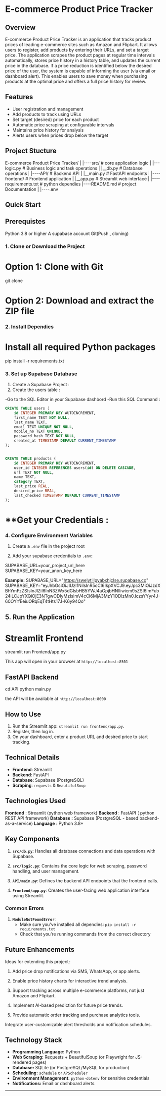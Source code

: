 # E-commerce Product Price Tracker

## Overview
E-commerce Product Price Tracker is an application that tracks product prices of leading e-commerce sites such as Amazon and Flipkart. It allows users to register, add products by entering their URLs, and set a target price. The application scrapes the product pages at regular time intervals automatically, stores price history in a history table, and updates the current price in the database. If a price reduction is identified below the desired price of the user, the system is capable of informing the user (via email or dashboard alert). This enables users to save money when purchasing products at the optimal price and offers a full price history for review.


## Features
- User registration and management
- Add products to track using URLs
- Set target (desired) price for each product
- Automatic price scraping at configurable intervals
- Maintains price history for analysis
- Alerts users when prices drop below the target


## Project Stucture

E-commerce Product Price Tracker/
|
|----src/                # core application logic
|      |---logic.py    # Business logic and task operations
|      |__db.py       # Database operations
|
|----API/                # Backend API
|      |__main.py    # FastAPI endpoints
|
|----frontend/        # Frontend application
|     |__app.py      # Streamlit web interface
|
|----requirements.txt    # python dependies
|----README.md        # project Documentation
|
|----.env

## Quick Start

## Prerequistes

Python 3.8 or higher
A supabase account
Git(Push , cloning)

### 1. Clone or Download the Project

# Option 1: Clone with Git
git clone <repository-url>

# Option 2: Download and extract the ZIP file

### 2. Install Dependies

# Install all required Python packages
pip install -r requirements.txt

### 3. Set up Supabase Database

1. Create a Supabase Project :
2. Create the users table :

-Go to the SQL Editor in your Supabase dashbord
-Run this SQL Command :

``` sql
CREATE TABLE users (
    id INTEGER PRIMARY KEY AUTOINCREMENT,
    first_name TEXT NOT NULL,
    last_name TEXT,
    email TEXT UNIQUE NOT NULL,
    mobile_no TEXT UNIQUE,
    password_hash TEXT NOT NULL,
    created_at TIMESTAMP DEFAULT CURRENT_TIMESTAMP
);


CREATE TABLE products (
    id INTEGER PRIMARY KEY AUTOINCREMENT,
    user_id INTEGER REFERENCES users(id) ON DELETE CASCADE,
    url TEXT NOT NULL,
    name TEXT,
    category TEXT,
    last_price REAL,
    desired_price REAL,
    last_checked TIMESTAMP DEFAULT CURRENT_TIMESTAMP
);

```
#  **Get your Credentials :
### 4. Configure Environment Variables  

1. Create a `.env` file in the project root

2. Add your supabase credentials to `.env`:

SUPABASE_URL=your_project_url_here
SUPABASE_KEY=your_anon_key_here

**Example:**
SUPABASE_URL="https://swelytillpyabxhjclse.supabase.co"
SUPABASE_KEY="eyJhbGciOiJIUzI1NiIsInR5cCI6IkpXVCJ9.eyJpc3MiOiJzdXBhYmFzZSIsInJlZiI6InN3ZWx5dGlsbHB5YWJ4aGpjbHNlIiwicm9sZSI6ImFub24iLCJpYXQiOjE3NTgwODIyMzIsImV4cCI6MjA3MzY1ODIzMn0.IczsYYyr4J-60OYrfEeiuORqEqT4tHts17J-K6y94Qo"

## 5. Run the Application

# Streamlit Frontend

streamlit run Frontend/app.py

This app will open in your browser at `http://localhost:8501`

## FastAPI Backend

cd API
python main.py

the API will be available at `http://localhost:8000`

## How to Use
1.  Run the Streamlit app: `streamlit run frontend/app.py`.
2.  Register, then log in.
3.  On your dashboard, enter a product URL and desired price to start tracking.

## Technical Details
- **Frontend**: Streamlit
- **Backend**: FastAPI
- **Database**: Supabase (PostgreSQL)
- **Scraping**: `requests` & `BeautifulSoup`

## Technologies Used

**Frontend** : Streamlit (python web framework)
**Backend** : FastAPI ( python REST API framework)
**Database** : Supabase (PostgreSQL - based backend-as-a-service)
**Language** : Python 3.8+

## Key Components

1. **`src/db.py`**: Handles all database connections and data operations with Supabase.

2. **`src/logic.py`**: Contains the core logic for web scraping, password handling, and user management.

3. **`API/main.py`**: Defines the backend API endpoints that the frontend calls.

4. **`Frontend/app.py`**: Creates the user-facing web application interface using Streamlit.

### Common Errors

1. **`ModuleNotFoundError`**:
   - Make sure you've installed all dependies: `pip install -r requirements.txt`
   - Check that you're running commands from the correct directory

## Future Enhancements

Ideas for extending this project:

1. Add price drop notifications via SMS, WhatsApp, or app alerts.

2. Enable price history charts for interactive trend analysis.

3. Support tracking across multiple e-commerce platforms, not just Amazon and Flipkart.

4. Implement AI-based prediction for future price trends.

5. Provide automatic order tracking and purchase analytics tools.

Integrate user-customizable alert thresholds and notification schedules.
## Technology Stack
- **Programming Language:** Python  
- **Web Scraping:** Requests + BeautifulSoup (or Playwright for JS-rendered pages)  
- **Database:** SQLite (or PostgreSQL/MySQL for production)  
- **Scheduling:** `schedule` or `APScheduler`  
- **Environment Management:** `python-dotenv` for sensitive credentials  
- **Notifications:** Email or dashboard alerts  

---


